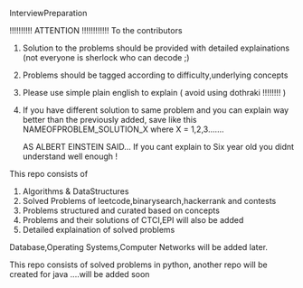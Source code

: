 InterviewPreparation

!!!!!!!!!! ATTENTION !!!!!!!!!!!!
To the contributors
1. Solution to the problems should be provided with detailed explainations (not everyone is sherlock who can decode ;)
2. Problems should be tagged according to difficulty,underlying concepts
3. Please use simple plain english to explain ( avoid using dothraki !!!!!!!! )
4. If you have different solution to same problem and you can explain way better than the previously added, save like this NAMEOFPROBLEM_SOLUTION_X
   where X = 1,2,3.......
   
   AS ALBERT EINSTEIN SAID... If you cant explain to Six year old you didnt understand well enough !

This repo consists of
1. Algorithms & DataStructures
2. Solved Problems of leetcode,binarysearch,hackerrank and contests
3. Problems structured and curated based on concepts
4. Problems and their solutions of CTCI,EPI will also be added
5. Detailed explaination of solved problems

Database,Operating Systems,Computer Networks will be added later.

This repo consists of solved problems in python, another repo will be created for java ....will be added soon
